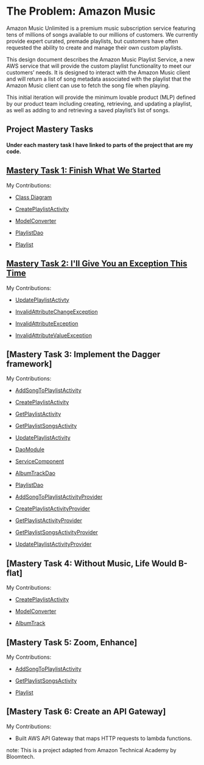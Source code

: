 # The Problem: Amazon Music

Amazon Music Unlimited is a premium music subscription service featuring tens of millions of songs available to our millions of customers. We currently provide expert curated, premade playlists, but customers have often requested the ability to create and manage their own custom playlists.

This design document describes the Amazon Music Playlist Service, a new AWS service that will provide the custom playlist functionality to meet our customers’ needs. It is designed to interact with the Amazon Music client and will return a list of song metadata associated with the playlist that the Amazon Music client can use to fetch the song file when playing.

This initial iteration will provide the minimum lovable product (MLP) defined by our product team including creating, retrieving, and updating a playlist, as well as adding to and retrieving a saved playlist’s list of songs.

## Project Mastery Tasks
#### Under each mastery task I have linked to parts of the project that are my code.
## [Mastery Task 1: Finish What We Started](tasks/project-mastery-tasks/MasteryTask01.md)

My Contributions:
- [Class Diagram](resources/mastery-task1-music-playlist-CD.puml)

- [CreatePlaylistActivity](https://github.com/AbeKalovsky/music_playlist_service/commit/c638d6daabe0e4c63d8e2f4f65d0d3788389ea95#diff-a7937bf4c20dcfcbbc187a2dcdf946b229e8f2e7e3534b3ea2ac514cef092115)

- [ModelConverter](https://github.com/AbeKalovsky/music_playlist_service/commit/c638d6daabe0e4c63d8e2f4f65d0d3788389ea95#diff-4169855891e5fb77c2260a0d0e9930b682f7b333b9f3dc71dbe284fe4b72c42d)

- [PlaylistDao](https://github.com/AbeKalovsky/music_playlist_service/commit/c638d6daabe0e4c63d8e2f4f65d0d3788389ea95#diff-1c5d4eb763cfc93c0a7bdb156ecfec18e7b78d32d4f81d4eba77b857e56c6cad)

- [Playlist](https://github.com/AbeKalovsky/music_playlist_service/commit/c638d6daabe0e4c63d8e2f4f65d0d3788389ea95#diff-413ee09180108ae1dae00e691dec611c13b7e0c04d84a9be558175b2578ff2e8)


## [Mastery Task 2: I'll Give You an Exception This Time](tasks/project-mastery-tasks/MasteryTask02.md)
My Contributions:

- [UpdatePlaylistActivty](https://github.com/AbeKalovsky/music_playlist_service/commit/c638d6daabe0e4c63d8e2f4f65d0d3788389ea95#diff-fb3168254ba1ac2f8abc4f5d9721d58d994ec24a87d420220a9ebd3f6b68ba82)

- [InvalidAttributeChangeException](https://github.com/AbeKalovsky/music_playlist_service/commit/c638d6daabe0e4c63d8e2f4f65d0d3788389ea95#diff-fa784c95b3530ad5f0fa1e811978b52d095b91bf152ee7437891447f3b556cb9)

- [InvalidAttributeException](https://github.com/AbeKalovsky/music_playlist_service/commit/c638d6daabe0e4c63d8e2f4f65d0d3788389ea95#diff-8f4609d714dc79de9940b94658e5adc9f57a7acff0b921904e2bbc8c32effcb0)

- [InvalidAttributeValueException](https://github.com/AbeKalovsky/music_playlist_service/commit/c638d6daabe0e4c63d8e2f4f65d0d3788389ea95#diff-2ac9370008753a924692595822a7379e899cbd548c546db491db2469ccbb1608)


## [Mastery Task 3: Implement the Dagger framework]


My Contributions:

- [AddSongToPlaylistActivity](https://github.com/AbeKalovsky/music_playlist_service/commit/b984fef33ea77e67224ff2c87c951cdd8ca80a88#diff-66b360d37c60653172eca2824941919519a27587b974b9fe3461d25694afbac1)

- [CreatePlaylistActivity](https://github.com/AbeKalovsky/music_playlist_service/commit/b984fef33ea77e67224ff2c87c951cdd8ca80a88#diff-a7937bf4c20dcfcbbc187a2dcdf946b229e8f2e7e3534b3ea2ac514cef092115) 

- [GetPlaylistActivity](https://github.com/AbeKalovsky/music_playlist_service/commit/b984fef33ea77e67224ff2c87c951cdd8ca80a88#diff-e7c74fb8006ff5c947b64eb0d612429f634ca5372d2a55cb59596627738b94e7)

- [GetPlaylistSongsActivity](https://github.com/AbeKalovsky/music_playlist_service/commit/b984fef33ea77e67224ff2c87c951cdd8ca80a88#diff-a7637afd7182599ed5a2fe581d40ad78e04c4a0e1738acf5160a3842384f285e)

- [UpdatePlaylistActivity](https://github.com/AbeKalovsky/music_playlist_service/commit/b984fef33ea77e67224ff2c87c951cdd8ca80a88#diff-fb3168254ba1ac2f8abc4f5d9721d58d994ec24a87d420220a9ebd3f6b68ba82)

- [DaoModule](https://github.com/AbeKalovsky/music_playlist_service/commit/b984fef33ea77e67224ff2c87c951cdd8ca80a88#diff-c616e433bbd0f3863899faffa50db0256992d87850a2213adf41b4330c98eb96)

- [ServiceComponent](https://github.com/AbeKalovsky/music_playlist_service/commit/b984fef33ea77e67224ff2c87c951cdd8ca80a88#diff-3aae4a73cd29f5675986157714db554a378724ea4df37bc70b836d90b864fd36)

- [AlbumTrackDao](https://github.com/AbeKalovsky/music_playlist_service/commit/b984fef33ea77e67224ff2c87c951cdd8ca80a88#diff-fe3a3d5bb57e6346a0b336a4419cc21ed07346743b0145a769181ee899b2d049)

- [PlaylistDao](https://github.com/AbeKalovsky/music_playlist_service/commit/b984fef33ea77e67224ff2c87c951cdd8ca80a88#diff-1c5d4eb763cfc93c0a7bdb156ecfec18e7b78d32d4f81d4eba77b857e56c6cad)

- [AddSongToPlaylistActivityProvider](https://github.com/AbeKalovsky/music_playlist_service/commit/b984fef33ea77e67224ff2c87c951cdd8ca80a88#diff-ba66a93262f8f97691bda8047775ac5efbb7fad958006a796766cb3cee1aefeb)

- [CreatePlaylistActivityProvider](https://github.com/AbeKalovsky/music_playlist_service/commit/b984fef33ea77e67224ff2c87c951cdd8ca80a88#diff-98bc513d06e7b453c62f705679256ca832e457121e8b8406bb6f604d3c3b17b3)

- [GetPlaylistActivityProvider](https://github.com/AbeKalovsky/music_playlist_service/commit/b984fef33ea77e67224ff2c87c951cdd8ca80a88#diff-fc10e56e74f5ef224c36256946d58a5b4863f4afe809af8c8375a169501c0339)

- [GetPlaylistSongsActivityProvider](https://github.com/AbeKalovsky/music_playlist_service/commit/b984fef33ea77e67224ff2c87c951cdd8ca80a88#diff-3a63b62a02a6ae3cb08487245db36425e23073c2eceba600d79ce128c0035563)

- [UpdatePlaylistActivityProvider](https://github.com/AbeKalovsky/music_playlist_service/commit/b984fef33ea77e67224ff2c87c951cdd8ca80a88#diff-8ef03ce0f23ef37e3d73eecebe1beaaa18ed707964e6494cee3f7b87a916795f)

## [Mastery Task 4: Without Music, Life Would B-flat]
My Contributions:

- [CreatePlaylistActivity](https://github.com/AbeKalovsky/music_playlist_service/commit/68539e0010f5438dc0599110ef5e94f6a53645f1#diff-a7937bf4c20dcfcbbc187a2dcdf946b229e8f2e7e3534b3ea2ac514cef092115)

- [ModelConverter](https://github.com/AbeKalovsky/music_playlist_service/commit/68539e0010f5438dc0599110ef5e94f6a53645f1#diff-4169855891e5fb77c2260a0d0e9930b682f7b333b9f3dc71dbe284fe4b72c42d)

- [AlbumTrack](https://github.com/AbeKalovsky/music_playlist_service/commit/68539e0010f5438dc0599110ef5e94f6a53645f1#diff-8a1da4c6a4aa14903edfea8fc9e0555e824299cfedc7e3b4a43b9a0e3ac3f361)

## [Mastery Task 5: Zoom, Enhance]
My Contributions:

- [AddSongToPlaylistActivity](https://github.com/AbeKalovsky/music_playlist_service/commit/68539e0010f5438dc0599110ef5e94f6a53645f1#diff-66b360d37c60653172eca2824941919519a27587b974b9fe3461d25694afbac1)

- [GetPlaylistSongsActivity](https://github.com/AbeKalovsky/music_playlist_service/commit/68539e0010f5438dc0599110ef5e94f6a53645f1#diff-a7637afd7182599ed5a2fe581d40ad78e04c4a0e1738acf5160a3842384f285e)

- [Playlist](https://github.com/AbeKalovsky/music_playlist_service/commit/68539e0010f5438dc0599110ef5e94f6a53645f1#diff-413ee09180108ae1dae00e691dec611c13b7e0c04d84a9be558175b2578ff2e8)

## [Mastery Task 6: Create an API Gateway]

My Contributions:

- Built AWS API Gateway that maps HTTP requests to lambda functions.

note: This is a project adapted from Amazon Technical Academy by Bloomtech.
